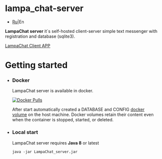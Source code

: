 # lampa_chat-server
- [Ru](https://github.com/Alexzionx/lampa_chat-server/blob/main/readmeRU.md)|En

**LampaChat server** it`s self-hosted client-server simple text messenger with registration and database (sqlite3).

[LampaChat Client APP](https://github.com/Alexzionx/lampa_chat-client/)

# Getting started
- ### Docker

  LampaChat server is available in docker.
  
  [![Docker Pulls](https://img.shields.io/docker/image-size/alexzionx/lampa_chat-server/8-0.1?style=for-the-badge)](https://hub.docker.com/r/alexzionx/lampa_chat-server)
  
  After start automatically created a DATABASE and CONFIG [docker volume](https://docs.docker.com/storage/volumes/) on the host machine.
Docker volumes retain their content even when the container is stopped, started, or deleted.
- ### Local start
  LampaChat server requires **Java 8** or latest
  ```
  java -jar LampaChat_server.jar
  ```
